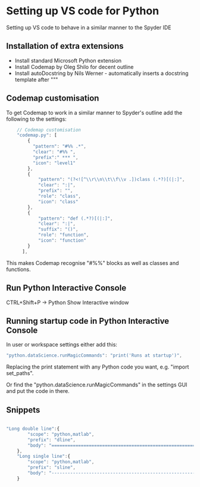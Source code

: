 Setting up VS code for Python
===============================

Setting up VS code to behave in a similar manner to the Spyder IDE


Installation of extra extensions
----------------------------------

* Install standard Microsoft Python extension
* Install Codemap by Oleg Shilo for decent outline
* Install autoDocstring by Nils Werner - automatically inserts a docstring template after """


Codemap customisation
-----------------------

To get Codemap to work in a similar manner to Spyder's outline add the following to the settings:


```javascript
    // Codemap customisation
    "codemap.py": [
        {
          "pattern": "#%% .*",
          "clear": "#%% ", 
          "prefix":" *** ",         
          "icon": "level1"
        },
        {
            "pattern": "(?<![^\\r\\n\\t\\f\\v .])class (.*?)[(|:]",
            "clear": ":|",
            "prefix": "",
            "role": "class",
            "icon": "class"
        },
        {
            "pattern": "def (.*?)[(|:]",
            "clear": ":|",
            "suffix": "()",
            "role": "function",
            "icon": "function"
        }
      ],

```

This makes Codemap recognise "#%%" blocks as well as classes and functions.


Run Python Interactive Console
-------------------------------

CTRL+Shift+P -> Python Show Interactive window


Running startup code in Python Interactive Console
----------------------------------------------------

In user or workspace settings either add this:


```javascript
"python.dataScience.runMagicCommands": "print('Runs at startup')",

```

Replacing the print statement with any Python code you want, e.g. "import set_paths".

Or find the "python.dataScience.runMagicCommands" in the settings GUI and put the code in there.


Snippets
----------

```javascript

"Long double line":{
		"scope": "python,matlab",
		"prefix": "dline",
		"body": "======================================================"
	},
	"Long single line":{
		"scope": "python,matlab",
		"prefix": "sline",
		"body": "-------------------------------------------------------"
	}
	
	
```

